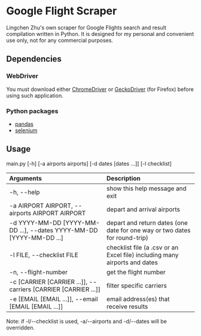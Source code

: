 # Google Flight Scraper
Lingchen Zhu's own scraper for Google Flights search and result compilation written in Python. It is designed for my personal and convenient use only, not for any commercial purposes.

## Dependencies
### WebDriver
You must download either [ChromeDriver](https://chromedriver.chromium.org/downloads) or [GeckoDriver](https://github.com/mozilla/geckodriver/releases/) (for Firefox) before using such application.

### Python packages
- [pandas](https://pandas.pydata.org/)
- [selenium](https://selenium-python.readthedocs.io/)

## Usage
main.py [-h] [-a airports airports] [-d dates [dates ...]] [-l checklist]

| Arguments     									                  | Description                                                                |
| :---          									                  | :---                                                                       |
| -h, --help                                                          | show this help message and exit 				                           |
| -a AIRPORT AIRPORT, --airports AIRPORT AIRPORT                      | depart and arrival airports 					                           |
| -d YYYY-MM-DD [YYYY-MM-DD ...], --dates YYYY-MM-DD [YYYY-MM-DD ...] | depart and return dates (one date for one way or two dates for round-trip) |
| -l FILE, --checklist FILE                                           | checklist file (a .csv or an Excel file) including many airports and dates |
| -n, --flight-number                                                 | get the flight number                                                      |
| -c [CARRIER [CARRIER ...]], --carriers [CARRIER [CARRIER ...]]      | filter specific carriers                                                   |
| -e [EMAIL [EMAIL ...]], --email [EMAIL [EMAIL ...]]                 | email address(es) that receive results                                     |

Note: if -l/--checklist is used, -a/--airports and -d/--dates will be overridden.